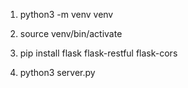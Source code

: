 1. python3 -m venv venv

2. source venv/bin/activate

3. pip install flask flask-restful flask-cors

5. python3 server.py